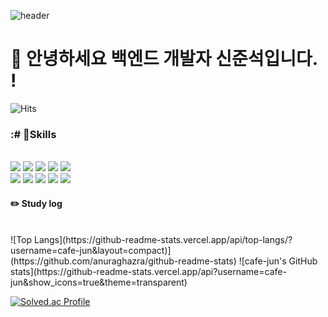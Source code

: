 
<div> 

![header](https://capsule-render.vercel.app/api?type=cylinder&color=000000&height=150&section=header&text=cafe-jun&fontColor=ffffff&fontSize=70&animation=fadeIn&fontAlignY=55&desc=%20&descAlignY=62&descAlign=62)

#  :wave: 안녕하세요 백엔드 개발자 신준석입니다. !

![Hits](https://hits.seeyoufarm.com/api/count/incr/badge.svg?url=https%3A%2F%2Fgithub.com%2Fcafe-jun&count_bg=%2322A4D3&title_bg=%23555555&icon=&icon_color=%23E7E7E7&title=hits&edge_flat=false)
###  :# 💪Skills
<br/>  
<img src="https://img.shields.io/badge/JAVA-007396?style=for-the-badge&logo=Java&logoColor=white">
<img src="https://img.shields.io/badge/JavaScript-F7DF1E?style=for-the-badge&logo=JavaScript&logoColor=white">
<img src="https://img.shields.io/badge/Spring-6DB33F?style=for-the-badge&logo=Spring&logoColor=white">
<img src="https://img.shields.io/badge/HTML5-E34F26?style=for-the-badge&logo=HTML5&logoColor=white">
<img src="https://img.shields.io/badge/CSS3-1572B6?style=for-the-badge&logo=CSS3&logoColor=white"> <br>
<img src="https://img.shields.io/badge/MySQL-4479A1?style=for-the-badge&logo=MySQL&logoColor=white">
<img src="https://img.shields.io/badge/Oracle-F80000?style=for-the-badge&logo=Oracle&logoColor=white"> 
<img src="https://img.shields.io/badge/aws-232F3E?style=for-the-badge&logo=Amazon aws&logoColor=white">
<img src="https://img.shields.io/badge/github-181717?style=for-the-badge&logo=github&logoColor=white">
<img src="https://img.shields.io/badge/VSCode-007ACC?style=for-the-badge&logo=VisualStudioCode&logoColor=white">
 
<br/>
 
#### :pencil2: Study log
  <br/>
![Top Langs](https://github-readme-stats.vercel.app/api/top-langs/?username=cafe-jun&layout=compact)](https://github.com/anuraghazra/github-readme-stats)
![cafe-jun's GitHub stats](https://github-readme-stats.vercel.app/api?username=cafe-jun&show_icons=true&theme=transparent)
<!--  
[![Velog's GitHub stats](https://velog-readme-stats.vercel.app/api?name=somm&color=dark)](https://velog.io/@somm)
-->

[![Solved.ac Profile](http://mazassumnida.wtf/api/v2/generate_badge?boj=jsshin)](https://solved.ac/jsshin/)
</div>

<!--
**cafe-jun/cafe-jun** is a ✨ _special_ ✨ repository because its `README.md` (this file) appears on your GitHub profile.

Here are some ideas to get you started:

- 🔭 I’m currently working on ...
- 🌱 I’m currently learning ...
- 👯 I’m looking to collaborate on ...
- 🤔 I’m looking for help with ...
- 💬 Ask me about ...
- 📫 How to reach me: ...
- 😄 Pronouns: ...
- ⚡ Fun fact: ...
-->
